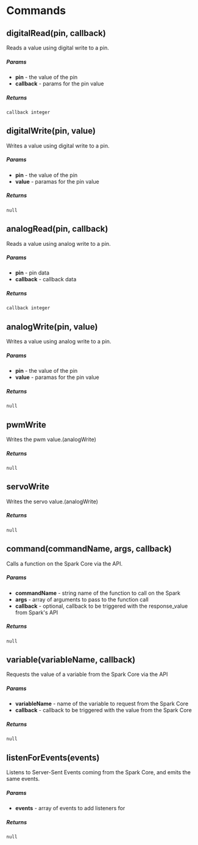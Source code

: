 # Commands

## digitalRead(pin, callback)

Reads a value using digital write to a pin.

##### Params

- **pin** - the value of the pin
- **callback** - params for the pin value

##### Returns

`callback integer` 

## digitalWrite(pin, value)

Writes a value using digital write to a pin.

##### Params

- **pin** - the value of the pin
- **value** - paramas for the pin value 

##### Returns

`null`

## analogRead(pin, callback)

Reads a value using analog write to a pin.

##### Params

- **pin** - pin data 
- **callback** - callback data

##### Returns

`callback integer` 

## analogWrite(pin, value)

Writes a value using analog write to a pin.

##### Params

- **pin** - the value of the pin
- **value** - paramas for the pin value 

##### Returns

`null`

## pwmWrite

Writes the pwm value.(analogWrite)

##### Returns

`null`

## servoWrite

Writes the servo value.(analogWrite)

##### Returns

`null`

## command(commandName, args, callback)

Calls a function on the Spark Core via the API.

##### Params

- **commandName** - string name of the function to call on the Spark
- **args** - array of arguments to pass to the function call
- **callback** - optional, callback to be triggered with the response_value from
  Spark's API

##### Returns

`null`

## variable(variableName, callback)

Requests the value of a variable from the Spark Core via the API

##### Params

- **variableName** - name of the variable to request from the Spark Core
- **callback** - callback to be triggered with the value from the Spark Core

##### Returns

`null`

## listenForEvents(events)

Listens to Server-Sent Events coming from the Spark Core, and emits the same
events.

##### Params

- **events** - array of events to add listeners for

##### Returns

`null`
